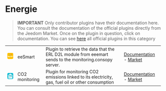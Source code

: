 
# Energie


>**IMPORTANT**
>Only contributor plugins have their documentation here. You can consult the documentation of the official plugins directly from the Jeedom Market. Once on the plugin in question, click on documentation.
>You can see [here](https://market.jeedom.com/index.php?v=d&p=market&type=plugin&categorie=energy) all official plugins in this category


| | | | |
|--- | --- | --- | ---|
|<img src="eesmart/eesmart_icon.png" class="pluginLogo" width="100" />|eeSmart|Plugin to retrieve the data that the ERL D2L module from eeemart sends to the monitoring.consopy server.|[Documentation](https://caelion.github.io/jeedom-plugins-documentation/eeSmart/en_US/) - [Market](https://market.jeedom.com/index.php?v=d&p=market_display&id=3933)|
|<img src="suiviCO2/suiviCO2_icon.png" class="pluginLogo" width="100" />|CO2 monitoring|Plugin for monitoring CO2 emissions linked to its electricity, gas, fuel oil or other consumption|[Documentation](https://agp42.github.io/suiviCO2/fr_FR) - [Market](https://market.jeedom.com/index.php?v=d&p=market_display&id=3929)|
